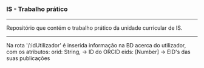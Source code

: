 ### IS - Trabalho prático

____________

Repositório que contém o trabalho prático da unidade curricular de IS.

____________

Na rota '/:idUtilizador' é inserida informação na BD acerca do utilizador, com os atributos:
orid: String, -> ID do ORCID
eids: [Number] -> EID's das suas publicações